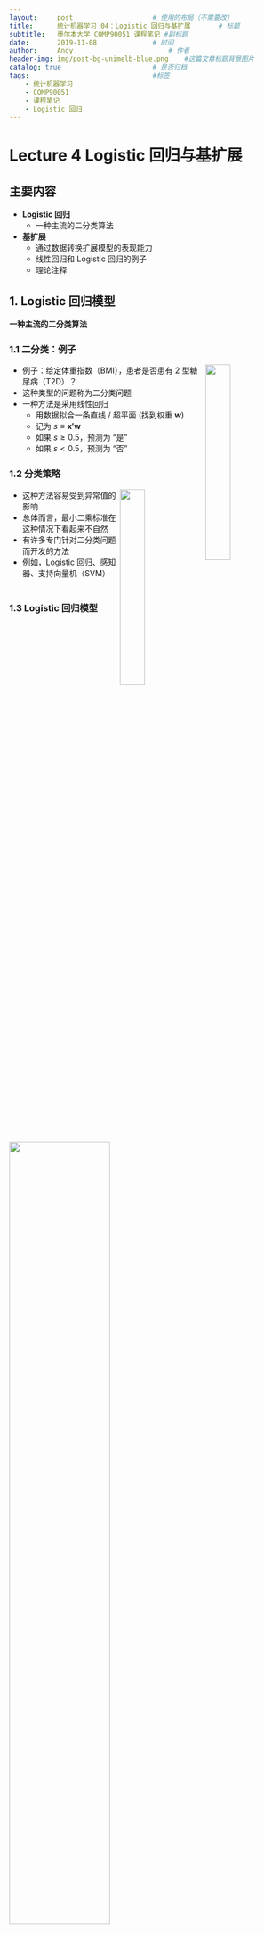 ```yaml
---
layout:     post   				    # 使用的布局（不需要改）
title:      统计机器学习 04：Logistic 回归与基扩展   	# 标题 
subtitle:   墨尔本大学 COMP90051 课程笔记 #副标题
date:       2019-11-08 				# 时间
author:     Andy 						# 作者
header-img: img/post-bg-unimelb-blue.png 	#这篇文章标题背景图片
catalog: true 						# 是否归档
tags:								#标签
    - 统计机器学习
    - COMP90051
    - 课程笔记
    - Logistic 回归
---
```


<!-- 数学公式 -->
<script src="https://cdn.mathjax.org/mathjax/latest/MathJax.js?config=TeX-AMS-MML_HTMLorMML" type="text/javascript"></script>
<script type="text/x-mathjax-config">
  MathJax.Hub.Config({
    tex2jax: {
      skipTags: ['script', 'noscript', 'style', 'textarea', 'pre'],
      inlineMath: [['$','$']]
    }
  });
</script>

# Lecture 4 Logistic 回归与基扩展
## 主要内容
* **Logistic 回归**
  * 一种主流的二分类算法
* **基扩展**
  * 通过数据转换扩展模型的表现能力
  * 线性回归和 Logistic 回归的例子
  * 理论注释

## 1. Logistic 回归模型
**一种主流的二分类算法**
### 1.1 二分类：例子

<img src="https://tva1.sinaimg.cn/large/006y8mN6ly1g8da4ba4y8j30ku0mgq43.jpg" width="30%" align="right">

* 例子：给定体重指数（BMI），患者是否患有 2 型糖尿病（T2D）？
* 这种类型的问题称为二分类问题
* 一种方法是采用线性回归
  * 用数据拟合一条直线 / 超平面
  (找到权重 $\boldsymbol w$)
  * 记为 $s\equiv \boldsymbol{x'w}$
  * 如果 $s\ge 0.5$，预测为 “是” 
  * 如果 $s< 0.5$，预测为 “否” 

### 1.2 分类策略

<img src="https://tva1.sinaimg.cn/large/006y8mN6ly1g8dc07u76yj30nq0iwtb1.jpg" width="30%" align="right">

* 这种方法容易受到异常值的影响
* 总体而言，最小二乘标准在这种情况下看起来不自然
* 有许多专门针对二分类问题而开发的方法
* 例如，Logistic 回归、感知器、支持向量机（SVM）
<br><br>

### 1.3 Logistic 回归模型

<img src="https://tva1.sinaimg.cn/large/006y8mN6ly1g8dcjbutp6j31820okwjl.jpg" width="60%">

* 概率分类方法
  * $P(Y=1\mid\boldsymbol x)=f(\boldsymbol x)=?$
  * 采用线性函数？例如：$s(\boldsymbol x)=\boldsymbol{x'w}$
* 问题是：概率需要介于 0 到 1 之间。
* Logistic 函数：$f(s)=\dfrac{1}{1+\exp(-s)}$
* Logistic 回归模型：

  $P(Y=1 \mid \boldsymbol x)=\dfrac{1}{1+\exp(-\boldsymbol{x'w})}$
* 等价于对数几率比的线性模型：

  $\log \dfrac{P(Y=1 \mid \boldsymbol x)}{P(Y=0 \mid \boldsymbol x)}=\boldsymbol{x'w}$

**思考：Logistic 回归是一种线性方法吗？**

### 1.4 Logistic 回归是一种线性分类器
* Logistic 回归模型：

  $P(Y=1 \mid \boldsymbol x)=\dfrac{1}{1+\exp(-\boldsymbol{x'w})}$
* 分类规则：

  如果 $P(Y=1 \mid \boldsymbol x)>\dfrac{1}{2}$ ，则分类为 “1”，否则分类为 “0”
* 决策边界：

  $\dfrac{1}{1+\exp(-\boldsymbol{x'w})}=\dfrac{1}{2}$ ，即 $\boldsymbol{x'w}=0$

### 1.5 参数向量的影响（二维问题）

<img src="https://tva1.sinaimg.cn/large/006y8mN6ly1g8dct0d4vqj30v40k846k.jpg" width="60%">

* 决策边界是直线 $P(Y=1 \mid \boldsymbol x)=0.5$
  * 在高维问题中，决策边界是一个平面或者超平面
* 向量 $\boldsymbol w$ 与决策边界呈直角
  * 即 $\boldsymbol w$ 是决策边界的法线
  * 注意：出于简化考虑，图中我们假设 $w_0=0$

### 1.6 线性 vs. Logistic 概率模型
* 线性回归假设一个正态分布，具有固定的方差和均值，由线性模型给出：

  $p(y \mid \boldsymbol x)=Normal(\boldsymbol{x'w},\sigma^2)$
* Logistic 回归假设一个伯努利分布，参数由线性模型的 Logistic 变换给出：

  $p(y \mid \boldsymbol x)=Bernoulli(\text{logistic}(\boldsymbol{x'w}))$
* 回忆伯努利分布的定义：

  $p(1)=\theta$ 和 $p(0)=1-\theta$，其中 $\theta\in[0,1]$
* 相当于：

  $p(y)=\theta^y(1-\theta)^{1-y}$，其中 $y\in\{0,1\}$

### 1.7 利用最大似然估计训练
* 假设数据点之间互相独立，数据的概率为：

  $p(y_1,...,y_n \mid \boldsymbol x_1,...,\boldsymbol x_n)=\prod_{i=1}^{n}p(y_i \mid \boldsymbol x_i)$
* 假设伯努利分布，可以得到：

  $p(y_i \mid \boldsymbol x_i)=(\theta(\boldsymbol x_i))^{y_i}(1-\theta(\boldsymbol x_i))^{1-y_i}$

  其中，$\theta(\boldsymbol x_i)=\dfrac{1}{1+\exp(-\boldsymbol{x'w})}$
* 训练：最大化上式的权重 $\boldsymbol w$

### 1.8 采用 Log 技巧进行简化
* 相比最大化似然函数，我们选择最大化其对数：

  $$\begin{eqnarray}
  \log\left(\prod_{i=1}^{n}p(y_i \mid \boldsymbol x_i)\right)&=&\sum_{i=1}^{n}\log p(y_i \mid \boldsymbol x_i)\\
  &=& \sum_{i=1}^{n}\log\left((\theta(\boldsymbol x_i))^{y_i}(1-\theta(\boldsymbol x_i))^{1-y_i}\right)\\
  &=& \sum_{i=1}^{n}\left(y_i\log(\theta(\boldsymbol x_i))+(1-y_i)\log(1-\theta(\boldsymbol x_i))\right)\\
  &=& \sum_{i=1}^{n}\left((y_i-1)\boldsymbol x_i'\boldsymbol w-\log(1+\exp(-\boldsymbol x_i'\boldsymbol w))\right)\\
  \end{eqnarray}$$

### 1.9 迭代优化

<img src="https://tva1.sinaimg.cn/large/006y8mN6ly1g8de125bwpj30hc0h6dmw.jpg" width="30%" align="right">

* 训练 Logistic 回归相当于寻找使对数似然函数最大化的 $\boldsymbol w$
* 解析方法：将目标函数的偏导数设为零，求解 $\boldsymbol w$
* **坏消息**：没有闭合解，必须采用迭代方法（例如：梯度下降、牛顿-拉弗森、迭代加权最小二乘）
* **好消息**：如果没有不相关特征，问题是严格凸的（碗形），可以保证优化方法是有效的

展望（Lecture 5）：正则化可以帮助处理不相关特征

## 2. Logistic 回归：决策理论视角
**其中损失函数就是交叉熵**
### 2.1 交叉熵
* 交叉熵是一种比较两个分布的方法
* 交叉熵是对参考分布 $g_{ref}(a)$ 和估计分布 $g_{est}(a)$ 之间散度的一种度量。
对于离散分布：

  $H(g_{ref},g_{est})=-\sum\limits_{a\in A}g_{ref}(a)\log g_{est}(a)$

  其中，$A$ 是分布的支撑集，例如：$A=\{0,1\}$

### 2.2 训练使得交叉熵最小化
* 考虑一个单独数据点的对数似然函数：

  $\log p(y_i \mid \boldsymbol x_i)=y_i\log(\theta(\boldsymbol x_i))+(1-y_i)\log(1-\theta(\boldsymbol x_i))$
* 上式为负交叉熵
* 交叉熵：

  $H(g_{ref},g_{est})=-\sum_a g_{ref}(a)\log g_{est}(a)$
* 参考（真实）分布为：

  $g_{ref}(1)=y_i$ 和 $g_{ref}(0)=1-y_i$
* Logistic 回归将该分布估计为：

  $g_{ref}(1)=\theta(\boldsymbol x_i)$ 和 $g_{ref}(0)=1-\theta(\boldsymbol x_i)$

  它找到使得每个训练数据交叉熵的和最小化的 $\boldsymbol w$

## 3. 基扩展
**通过数据转换扩展模型的可用性**
### 3.1 线性回归的基扩展

<img src="https://tva1.sinaimg.cn/large/006y8mN6ly1g8df2ee2ylj30cc0emq3e.jpg" width="20%" align="right">

* 让我们后退一步。回到线性回归和最小二乘
* 实际数据可能是非线性的
* 如果我们仍然想使用线性回归，应该怎么办？
  * 因为它简单、易于理解、计算效率高等。
* 如何将非线性数据与线性方法结合起来？

_如果你无法击败他们，那就加入他们。_

### 3.2 转换数据
* 诀窍是转换数据：将数据映射到另一个特征空间，在该空间内数据是线性的
* 将该转换记为 $\varphi:\Bbb R^m \rightarrow \Bbb R^k$

  如果 $\boldsymbol x$ 是原始特征集合，那么 $\varphi(\boldsymbol x)$ 表示新的特征集合
* 例子：假设只有一个特征 $x$，数据点呈一条抛物线而非直线<br>
<img src="https://tva1.sinaimg.cn/large/006y8mN6ly1g8dfek4hy1j30d407uwej.jpg" width="20%">

### 3.3 例子：多项式回归
<img src="https://tva1.sinaimg.cn/large/006y8mN6ly1g8dfngo8myj30cm098aab.jpg" width="20%" align="right">

* 别担心，我们可以定义：

  $\varphi_1(x)=x$

  $\varphi_2(x)=x^2$
* 接下来，对 $\varphi_1$ 和 $\varphi_2$ 应用线性回归：

  $y=w_0+w_1\varphi_1(x)+w_2\varphi_2(x)=w_0+w_1x+w_2x^2$

  现在，我们得到了二次回归
* 更一般地，如果新的属性集合是 $x$ 的幂，我们可以得到多项式回归

### 3.4 基扩展
* 数据转换，也称为基扩展，是一种通用技术
  * 在整个课程中，我们将看到更多的例子
* 它既可以用于回归问题，也可以用于分类问题
* $\varphi$ 有很多可能的选择

<img src="https://tva1.sinaimg.cn/large/006y8mN6ly1g8dfrc1rdgj30uu0duwfy.jpg" width="50%">

### 3.5 Logistic 回归的基扩展
* 二分类问题例子：数据集不是线性可分的
* 定义转换：

  $\varphi_i(\boldsymbol x)=\\|\boldsymbol x - \boldsymbol z_i\\|$ ，其中 $\boldsymbol z_i$ 是某些预定义的常量
* 选择 $\boldsymbol z_1=[0,0]',\boldsymbol z_2=[0,1]',\boldsymbol z_3=[1,0]',\boldsymbol z_4=[1,1]'$

<img src="https://tva1.sinaimg.cn/large/006y8mN6ly1g8dfy38turj319y0h641r.jpg" width="80%">

### 3.6 径向基函数
<img src="https://tva1.sinaimg.cn/large/006y8mN6ly1g8dgcpagn4j30h40e8402.jpg" width="30%" align="right">

* 上面的转换是使用径向基函数（RBF）的一个例子
  * 它们的使用来自近似理论，其中 RBF 的和用于对给定函数近似
* 径向基函数的形式是：

  $\varphi(\boldsymbol x)=\psi(\\|\boldsymbol x-\boldsymbol z\\|)$ ，其中 $\boldsymbol z$ 是一个常量
* 例子：
  * $\varphi(\boldsymbol x)=\\|\boldsymbol x - \boldsymbol z\\|$
  * $\varphi(\boldsymbol x)=\exp\left(-\dfrac{1}{\sigma}\\|\boldsymbol x - \boldsymbol z\\|^2\right)$

### 3.7 基扩展的挑战
* 基扩展可以大大提高方法的可用性，尤其是线性方法
* 在上面的例子中，一个局限是转换需要预先定义：
  * 需要选择新的数据集的尺度
  * 如果使用 RBF，需要选择 $\boldsymbol z_i$
* 对于 $\boldsymbol z_i$，可以选择等距点，或者对训练数据进行聚类并使用聚类中心
* 另一种常见做法是使用训练数据 $\boldsymbol z_i\equiv\boldsymbol x_i$
  * 例如： $\varphi_i(\boldsymbol x)=\psi(\\|\boldsymbol x - \boldsymbol x_i\\|)$
  * 然而，对于很大的数据集，这会导致特征数量巨大，使得计算困难

### 3.8 接下来的方向
* 有几种途径可以将基扩展的思想带入一个新的层次
  * 在后面的学习中将会讨论
* 一种想法是从数据中 _学习_ 转换 $\varphi$
  * 例如：人工神经网络
* 另一种强大的扩展是使用核方法
  * 例如：核感知器
* 最后，在稀疏核机中，训练仅仅依赖于一些少量的数据点
  * 例如：SVM

## 总结
* Logistic 回归
  * 主流的线性分类器
* 基扩展
  * 通过数据转换扩展模型的表现能力
  * 线性回归和 Logistic 回归的相关例子
  * 理论解释

下节内容：正则化避免过拟合、病态优化；相关算法例子
